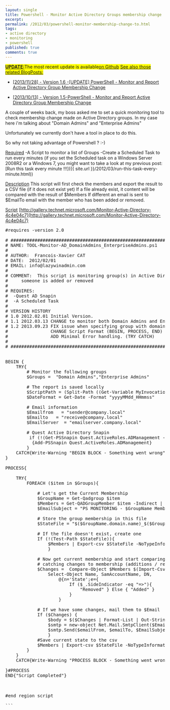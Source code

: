 ```yaml
---
layout: single
title: Powershell - Monitor Active Directory Groups membership change
excerpt: 
permalink: /2012/03/powershell-monitor-membership-change-to.html
tags: 
- active directory
- monitoring
- powershell
published: true
comments: true
---
```

<span style="background-color: yellow;"><b><u>UPDATE:</u></b>The most recent update is available<a href="https://github.com/lazywinadmin/AD-GROUP-Monitor_MemberShip" target="_blank">on Github</a>
<b><u style="background-color: yellow;">
</u></b>
<u>See also those related BlogPosts:</u>


* <a href="{{ site.url }}/2013/11/update-powershell-monitor-and-report.html" style="background-color: white;" target="_blank"><u>[2013/11/28] - Version 1.6 -</u><u>[UPDATE] PowerShell - Monitor and Report Active Directory Group Membership Change</u></a>

* <a href="{{ site.url }}/2013/10/powershell-monitor-and-report-active.html" style="background-color: white;" target="_blank"><u>[2013/10/13] - Version 1.5-</u><u>PowerShell - Monitor and Report Active Directory Group Membership Change</u></a>



A couple of weeks back, my boss asked me to set a quick monitoring tool to check membership change made on Active Directory groups.
In my case here i'm talking about "Domain Admins" and "Enterprise Admins"

Unfortunately we currently don't have a tool in place to do this.

So why not taking advantage of Powershell ? :-)

<u>Required</u>
-A Script to monitor a list of Groups
-Create a Scheduled Task to run every minutes
(if you set the Scheduled task on a Windows Server 2008R2 or a Windows 7, you might want to take a look at my previous post: [Run this task every minute !!!]({{ site.url }}/2012/03/run-this-task-every-minute.html))

<u>Description</u>
This script will first check the members and export the result to a CSV file (if it does not exist yet) If a file already exist, it content will be compared with the result of $Members If different an email is sent to $EmailTo email with the member who has been added or removed.  

<u>Script</u>
[http://gallery.technet.microsoft.com/Monitor-Active-Directory-4c4e04c7](http://gallery.technet.microsoft.com/Monitor-Active-Directory-4c4e04c7)

<pre class="brush: powershell; ruler: true; first-line: 1;gutter: true;">#requires -version 2.0 

# ############################################################################# 
# NAME: TOOL-Monitor-AD_DomainAdmins_EnterpriseAdmins.ps1 
#  
# AUTHOR:  Francois-Xavier CAT 
# DATE:  2012/02/01 
# EMAIL: info@lazywinadmin.com 
#  
# COMMENT:  This script is monitoring group(s) in Active Directory and send an email when  
#     someone is added or removed 
# 
# REQUIRES:  
#  -Quest AD Snapin 
#  -A Scheduled Task 
# 
# VERSION HISTORY 
# 1.0 2012.02.01 Initial Version. 
# 1.1 2012.03.13 CHANGE to monitor both Domain Admins and Enterprise Admins
# 1.2 2013.09.23 FIX issue when specifying group with domain 'DOMAIN\Group'
#                CHANGE Script Format (BEGIN, PROCESS, END)
#                ADD Minimal Error handling. (TRY CATCH)
# 
# ############################################################################# 
  

BEGIN {
    TRY{
        # Monitor the following groups 
        $Groups =  "Domain Admins","Enterprise Admins"

        # The report is saved locally 
        $ScriptPath = (Split-Path ((Get-Variable MyInvocation).Value).MyCommand.Path) 
        $DateFormat = Get-Date -Format "yyyyMMdd_HHmmss" 

        # Email information
        $Emailfrom   = "sender@company.local" 
        $Emailto   = "receive@company.local" 
        $EmailServer  = "emailserver.company.local" 
  
        # Quest Active Directory Snapin 
         if (!(Get-PSSnapin Quest.ActiveRoles.ADManagement -ErrorAction Silentlycontinue)) 
          {Add-PSSnapin Quest.ActiveRoles.ADManagement}
        }
    CATCH{Write-Warning "BEGIN BLOCK - Something went wrong"}
}

PROCESS{

    TRY{
        FOREACH ($item in $Groups){

            # Let's get the Current Membership
            $GroupName = Get-Qadgroup $item
            $Members = Get-QADGroupMember $item -Indirect | Select-Object Name, SamAccountName, DN 
            $EmailSubject = "PS MONITORING - $GroupName Membership Change" 
   
            # Store the group membership in this file 
            $StateFile = "$($GroupName.domain.name)_$($GroupName.name)-membership.csv" 
   
            # If the file doesn't exist, create one
            If (!(Test-Path $StateFile)){  
                $Members | Export-csv $StateFile -NoTypeInformation 
                }
   
            # Now get current membership and start comparing it to the last lot we recorded 
            # catching changes to membership (additions / removals) 
            $Changes =  Compare-Object $Members $(Import-Csv $StateFile) -Property Name, SamAccountName, DN | 
                Select-Object Name, SamAccountName, DN,
                    @{n='State';e={
                        If ($_.SideIndicator -eq "=>"){
                            "Removed" } Else { "Added" }
                        }
                    }
  
            # If we have some changes, mail them to $Email 
            If ($Changes) {  
                $body = $($Changes | Format-List | Out-String) 
                $smtp = new-object Net.Mail.SmtpClient($EmailServer) 
                $smtp.Send($emailFrom, $emailTo, $EmailSubject, $body) 
                } 
            #Save current state to the csv 
            $Members | Export-csv $StateFile -NoTypeInformation -Encoding Unicode
        }
    }
    CATCH{Write-Warning "PROCESS BLOCK - Something went wrong"}

}#PROCESS
END{"Script Completed"}



#end region script

```

